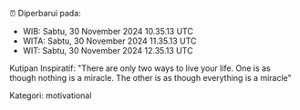 ⏰ Diperbarui pada:
- WIB: Sabtu, 30 November 2024 10.35.13 UTC
- WITA: Sabtu, 30 November 2024 11.35.13 UTC
- WIT: Sabtu, 30 November 2024 12.35.13 UTC

Kutipan Inspiratif:
"There are only two ways to live your life. One is as though nothing is a miracle. The other is as though everything is a miracle"


Kategori: motivational

